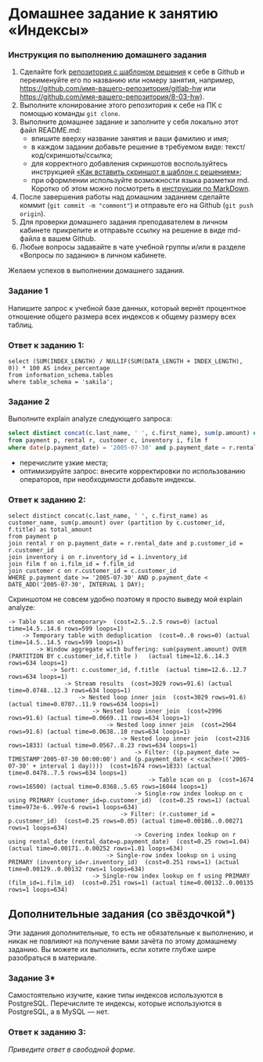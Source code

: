 # Домашнее задание к занятию «Индексы»

### Инструкция по выполнению домашнего задания

1. Сделайте fork [репозитория c шаблоном решения](https://github.com/netology-code/sys-pattern-homework) к себе в Github и переименуйте его по названию или номеру занятия, например, https://github.com/имя-вашего-репозитория/gitlab-hw или https://github.com/имя-вашего-репозитория/8-03-hw).
2. Выполните клонирование этого репозитория к себе на ПК с помощью команды `git clone`.
3. Выполните домашнее задание и заполните у себя локально этот файл README.md:
   - впишите вверху название занятия и ваши фамилию и имя;
   - в каждом задании добавьте решение в требуемом виде: текст/код/скриншоты/ссылка;
   - для корректного добавления скриншотов воспользуйтесь инструкцией [«Как вставить скриншот в шаблон с решением»](https://github.com/netology-code/sys-pattern-homework/blob/main/screen-instruction.md);
   - при оформлении используйте возможности языка разметки md. Коротко об этом можно посмотреть в [инструкции по MarkDown](https://github.com/netology-code/sys-pattern-homework/blob/main/md-instruction.md).
4. После завершения работы над домашним заданием сделайте коммит (`git commit -m "comment"`) и отправьте его на Github (`git push origin`).
5. Для проверки домашнего задания преподавателем в личном кабинете прикрепите и отправьте ссылку на решение в виде md-файла в вашем Github.
6. Любые вопросы задавайте в чате учебной группы и/или в разделе «Вопросы по заданию» в личном кабинете.

Желаем успехов в выполнении домашнего задания.

### Задание 1

Напишите запрос к учебной базе данных, который вернёт процентное отношение общего размера всех индексов к общему размеру всех таблиц.

### Ответ к заданию 1:

```
select (SUM(INDEX_LENGTH) / NULLIF(SUM(DATA_LENGTH + INDEX_LENGTH), 0)) * 100 AS index_percentage
from information_schema.tables
where table_schema = 'sakila';
```

### Задание 2

Выполните explain analyze следующего запроса:
```sql
select distinct concat(c.last_name, ' ', c.first_name), sum(p.amount) over (partition by c.customer_id, f.title)
from payment p, rental r, customer c, inventory i, film f
where date(p.payment_date) = '2005-07-30' and p.payment_date = r.rental_date and r.customer_id = c.customer_id and i.inventory_id = r.inventory_id
```
- перечислите узкие места;
- оптимизируйте запрос: внесите корректировки по использованию операторов, при необходимости добавьте индексы.

### Ответ к заданию 2:

```
select distinct concat(c.last_name, ' ', c.first_name) as customer_name, sum(p.amount) over (partition by c.customer_id, f.title) as total_amount
from payment p
join rental r on p.payment_date = r.rental_date and p.customer_id = r.customer_id
join inventory i on r.inventory_id = i.inventory_id
join film f on i.film_id = f.film_id
join customer c on r.customer_id = c.customer_id
WHERE p.payment_date >= '2005-07-30' AND p.payment_date < DATE_ADD('2005-07-30', INTERVAL 1 DAY);
```

Скриншотом не совсем удобно поэтому я просто выведу мой explain analyze:

```
-> Table scan on <temporary>  (cost=2.5..2.5 rows=0) (actual time=14.5..14.6 rows=599 loops=1)
    -> Temporary table with deduplication  (cost=0..0 rows=0) (actual time=14.5..14.5 rows=599 loops=1)
        -> Window aggregate with buffering: sum(payment.amount) OVER (PARTITION BY c.customer_id,f.title )   (actual time=12.6..14.3 rows=634 loops=1)
            -> Sort: c.customer_id, f.title  (actual time=12.6..12.7 rows=634 loops=1)
                -> Stream results  (cost=3029 rows=91.6) (actual time=0.0748..12.3 rows=634 loops=1)
                    -> Nested loop inner join  (cost=3029 rows=91.6) (actual time=0.0707..11.9 rows=634 loops=1)
                        -> Nested loop inner join  (cost=2996 rows=91.6) (actual time=0.0669..11 rows=634 loops=1)
                            -> Nested loop inner join  (cost=2964 rows=91.6) (actual time=0.0638..10 rows=634 loops=1)
                                -> Nested loop inner join  (cost=2316 rows=1833) (actual time=0.0567..8.23 rows=634 loops=1)
                                    -> Filter: ((p.payment_date >= TIMESTAMP'2005-07-30 00:00:00') and (p.payment_date < <cache>(('2005-07-30' + interval 1 day))))  (cost=1674 rows=1833) (actual time=0.0478..7.5 rows=634 loops=1)
                                        -> Table scan on p  (cost=1674 rows=16500) (actual time=0.0368..5.65 rows=16044 loops=1)
                                    -> Single-row index lookup on c using PRIMARY (customer_id=p.customer_id)  (cost=0.25 rows=1) (actual time=973e-6..997e-6 rows=1 loops=634)
                                -> Filter: (r.customer_id = p.customer_id)  (cost=0.25 rows=0.05) (actual time=0.00186..0.00271 rows=1 loops=634)
                                    -> Covering index lookup on r using rental_date (rental_date=p.payment_date)  (cost=0.25 rows=1.04) (actual time=0.00171..0.00252 rows=1.01 loops=634)
                            -> Single-row index lookup on i using PRIMARY (inventory_id=r.inventory_id)  (cost=0.251 rows=1) (actual time=0.00129..0.00132 rows=1 loops=634)
                        -> Single-row index lookup on f using PRIMARY (film_id=i.film_id)  (cost=0.251 rows=1) (actual time=0.00132..0.00135 rows=1 loops=634)

```


## Дополнительные задания (со звёздочкой*)
Эти задания дополнительные, то есть не обязательные к выполнению, и никак не повлияют на получение вами зачёта по этому домашнему заданию. Вы можете их выполнить, если хотите глубже шире разобраться в материале.

### Задание 3*

Самостоятельно изучите, какие типы индексов используются в PostgreSQL. Перечислите те индексы, которые используются в PostgreSQL, а в MySQL — нет.

### Ответ к заданию 3:


*Приведите ответ в свободной форме.*
